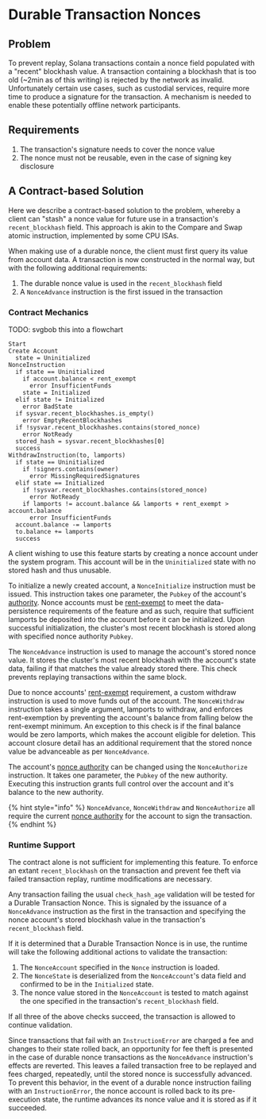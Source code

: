 # Durable Transaction Nonces

## Problem

To prevent replay, Solana transactions contain a nonce field populated with a
"recent" blockhash value. A transaction containing a blockhash that is too old
(~2min as of this writing) is rejected by the network as invalid. Unfortunately
certain use cases, such as custodial services, require more time to produce a
signature for the transaction. A mechanism is needed to enable these potentially
offline network participants.

## Requirements

1) The transaction's signature needs to cover the nonce value
2) The nonce must not be reusable, even in the case of signing key disclosure

## A Contract-based Solution

Here we describe a contract-based solution to the problem, whereby a client can
"stash" a nonce value for future use in a transaction's `recent_blockhash`
field. This approach is akin to the Compare and Swap atomic instruction,
implemented by some CPU ISAs.

When making use of a durable nonce, the client must first query its value from
account data. A transaction is now constructed in the normal way, but with the
following additional requirements:

  1) The durable nonce value is used in the `recent_blockhash` field
  2) A `NonceAdvance` instruction is the first issued in the transaction

### Contract Mechanics

TODO: svgbob this into a flowchart

```text
Start
Create Account
  state = Uninitialized
NonceInstruction
  if state == Uninitialized
    if account.balance < rent_exempt
      error InsufficientFunds
    state = Initialized
  elif state != Initialized
    error BadState
  if sysvar.recent_blockhashes.is_empty()
    error EmptyRecentBlockhashes
  if !sysvar.recent_blockhashes.contains(stored_nonce)
    error NotReady
  stored_hash = sysvar.recent_blockhashes[0]
  success
WithdrawInstruction(to, lamports)
  if state == Uninitialized
    if !signers.contains(owner)
      error MissingRequiredSignatures
  elif state == Initialized
    if !sysvar.recent_blockhashes.contains(stored_nonce)
      error NotReady
    if lamports != account.balance && lamports + rent_exempt > account.balance
      error InsufficientFunds
  account.balance -= lamports
  to.balance += lamports
  success
```

A client wishing to use this feature starts by creating a nonce account under 
the system program. This account will be in the `Uninitialized` state with no
stored hash and thus unusable.

To initialize a newly created account, a `NonceInitialize` instruction must be
issued. This instruction takes one parameter, the `Pubkey` of the account's
[ authority](../offline-signing/durable-nonce.md#nonce-authority). Nonce accounts
must be [rent-exempt](rent.md#two-tiered-rent-regime) to meet the data-persistence
requirements of the feature and as such, require that sufficient lamports be
deposited into the account before it can be initialized. Upon successful
initialization, the cluster's most recent blockhash is stored along with specified
nonce authority `Pubkey`.

The `NonceAdvance` instruction is used to manage the account's stored nonce
value. It stores the cluster's most recent blockhash with the account's state
data, failing if that matches the value already stored there. This check prevents
replaying transactions within the same block.

Due to nonce accounts' [rent-exempt](rent.md#two-tiered-rent-regime) requirement,
a custom withdraw instruction is used to move funds out of the account.
The `NonceWithdraw` instruction takes a single argument, lamports to withdraw,
and enforces rent-exemption by preventing the account's balance from falling
below the rent-exempt minimum. An exception to this check is if the final balance
would be zero lamports, which makes the account eligible for deletion. This
account closure detail has an additional requirement that the stored nonce
value be advanceable as per `NonceAdvance`.

The account's [nonce authority](../offline-signing/durable-nonce.md#nonce-authority)
can be changed using the `NonceAuthorize` instruction. It takes one parameter,
the `Pubkey` of the new authority. Executing this instruction grants full
control over the account and it's balance to the new authority.

{% hint style="info" %}
`NonceAdvance`, `NonceWithdraw` and `NonceAuthorize` all require the current
[nonce authority](../offline-signing/durable-nonce.md#nonce-authority) for the
account to sign the transaction.
{% endhint %}

### Runtime Support

The contract alone is not sufficient for implementing this feature. To enforce
an extant `recent_blockhash` on the transaction and prevent fee theft via
failed transaction replay, runtime modifications are necessary.

Any transaction failing the usual `check_hash_age` validation will be tested
for a Durable Transaction Nonce. This is signaled by the issuance of a
`NonceAdvance` instruction as the first in the transaction and specifying the
nonce account's stored blockhash value in the transaction's `recent_blockhash`
field.

If it is determined that a Durable Transaction Nonce is in use, the runtime
will take the following additional actions to validate the transaction:

  1) The `NonceAccount` specified in the `Nonce` instruction is loaded.
  2) The `NonceState` is deserialized from the `NonceAccount`'s data field and
confirmed to be in the `Initialized` state.
  3) The nonce value stored in the `NonceAccount` is tested to match against the
one specified in the transaction's `recent_blockhash` field.

If all three of the above checks succeed, the transaction is allowed to continue
validation.

Since transactions that fail with an `InstructionError` are charged a fee and
changes to their state rolled back, an opportunity for fee theft is presented
in the case of durable nonce transactions as the `NonceAdvance` instruction's
effects are reverted. This leaves a failed transaction free to be replayed and
fees charged, repeatedly, until the stored nonce is successfully advanced. To
prevent this behavior, in the event of a durable nonce instruction failing with
an `InstructionError`, the nonce account is rolled back to its pre-execution
state, the runtime advances its nonce value and it is stored as if it succeeded.
